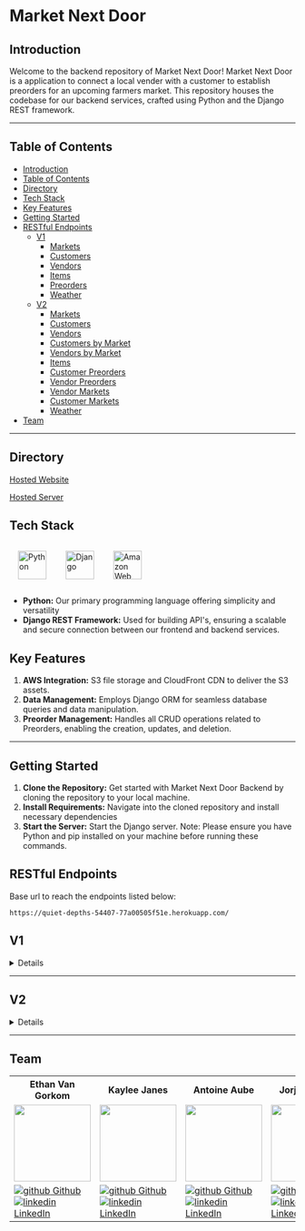 # Market Next Door

## Introduction
Welcome to the backend repository of Market Next Door! Market Next Door is a application to connect a local vender with a customer to establish preorders for an upcoming farmers market. This repository houses the codebase for our backend services, crafted using Python and the Django REST framework.

---
## Table of Contents
- [Introduction](#introduction)
- [Table of Contents](#table-of-contents)
- [Directory](#directory)
- [Tech Stack](#tech-stack)
- [Key Features](#key-features)
- [Getting Started](#getting-started)
- [RESTful Endpoints](#restful-endpoints)
  - [V1](#v1)
    - [Markets](#markets)
    - [Customers](#customers)
    - [Vendors](#vendors)
    - [Items](#items)
    - [Preorders](#preorders)
    - [Weather](#weather-v2)
  - [V2](#v2)
    - [Markets](#markets)
    - [Customers](#customers)
    - [Vendors](#vendors)
    - [Customers by Market](#customers-by-market)
    - [Vendors by Market](#vendors-by-market)
    - [Items](#items)
    - [Customer Preorders](#customer-preorders)
    - [Vendor Preorders](#vendor-preorders)
    - [Vendor Markets](#vendor-markets)
    - [Customer Markets](#customer-markets)
    - [Weather](#weather-v2)
- [Team](#team)
---

## Directory
[Hosted Website](https://market-next-door-fe-f6728ad38b62.herokuapp.com/)

[Hosted Server](https://quiet-depths-54407-77a00505f51e.herokuapp.com/)

## Tech Stack
<a href="https://www.python.org/" target="_blank"><img style="margin: 15px" src="https://cdn.jsdelivr.net/gh/devicons/devicon/icons/python/python-original.svg" alt="Python" height="50" /></a>
<a href="https://www.djangoproject.com/" target="_blank"><img style="margin: 15px" src="https://cdn.jsdelivr.net/gh/devicons/devicon/icons/django/django-plain.svg" alt="Django" height="50" /></a>
<a href="https://aws.amazon.com/?nc2=h_lg" target="_blank"><img style="margin: 15px" src="https://cdn.jsdelivr.net/gh/devicons/devicon@latest/icons/amazonwebservices/amazonwebservices-plain-wordmark.svg" alt="Amazon Web Services logo" height="50" /></a>
- **Python:** Our primary programming language offering simplicity and versatility
- **Django REST Framework:** Used for building API's, ensuring a scalable and secure connection between our frontend and backend services.

## Key Features 
1. **AWS Integration:** S3 file storage and CloudFront CDN to deliver the S3 assets.
2. **Data Management:** Employs Django ORM for seamless database queries and data manipulation.
3. **Preorder Management:** Handles all CRUD operations related to Preorders, enabling the creation, updates, and deletion.
---
## Getting Started
1. **Clone the Repository:** Get started with Market Next Door Backend by cloning the repository to your local machine.
2. **Install Requirements:** Navigate into the cloned repository and install necessary dependencies
3. **Start the Server:** Start the Django server.
Note: Please ensure you have Python and pip installed on your machine before running these commands.

## RESTful Endpoints

Base url to reach the endpoints listed below:
```
https://quiet-depths-54407-77a00505f51e.herokuapp.com/
```

## V1
<details close>

### Markets
```
Get /api/v1/markets/
```

<details close>
<summary> Endpoint Details </summary>
<br>

Request: <br>
```
No Parameters
```

| Code | Description |
| :--- | :--- |
| 200 | `OK` |

Response:

```json

[
    {
        "id": 1,
        "market_name": "Denver Saturday Market",
        "location": "Denver, CO",
        "details": "All the vendors!!",
        "start_date": "2023-12-06",
        "end_date": "2023-12-06",
        "date_created": "2023-12-06T18:02:28.458557Z",
        "updated_at": "2023-12-06T18:02:28.458571Z"
    }
]
```

</details>
<br>

```
Post /api/v1/markets/
```

<details close>
<summary> Endpoint Details </summary>
<br>

Request: <br>
```json
     {
        "id": 1,
        "market_name": "Denver Saturday Market",
        "location": "Denver, CO",
        "details": "All the vendors!!",
        "start_date": "2023-12-06",
        "end_date": "2023-12-06",
        "date_created": "2023-12-06T18:02:28.458557Z",
        "updated_at": "2023-12-06T18:02:28.458571Z"
    }
```

| Code | Description |
| :--- | :--- |
| 201 | `Created` |

Response:

```json

{
    "id": 1,
    "market_name": "Denver Saturday Market",
    "location": "Denver, CO",
    "details": "All the vendors!!",
    "start_date": "2023-12-06",
    "end_date": "2023-12-06",
    "date_created": "2023-12-06T18:02:28.458557Z",
    "updated_at": "2023-12-06T18:02:28.458571Z"
}
```

</details>


#### Markets (External API)
```
Get /api/v1/markets/location/:zipcode/:radius/
```

<details close>
<summary> Endpoint Details </summary>
<br>

Request: <br>
```
/api/v1/markets/location/78750/5/
```

| Code | Description |
| :--- | :--- |
| 200 | `OK` |

Response:

```json

[
    {
        "market_name": "Texas Farmers' Market at Lakeline",
        "address": "Lakeline Mall parking lot, behind Sears & Dillard's, Cedar Park, Texas 78613",
        "lat": "-97.806683",
        "lon": "30.469036",
        "website": "www.TexasFarmersMarket.org",
        "zipcode": "78613",
        "phone": "5129537959"
    },
    {
        "market_name": "AUSTIN FARMERS MARKET",
        "address": "9607 RESEARCH BLVD, AUSTIN, Texas 78759",
        "lat": "-97.741448",
        "lon": "30.387094",
        "website": "www.farmergeorge.market",
        "zipcode": "78759",
        "phone": "9562867775"
    }
]
```

</details>
<br>

---

### Customers

```
Get /api/v1/customers/  (for all customers)
Get /api/v1/customers/:customer_id/ (for single customer)
```

<details close>
<summary> Endpoint Details </summary>
<br>

Request: <br>
```
No Parameters
```

| Code | Description |
| :--- | :--- |
| 200 | `OK` |

Response:

```json

[
    {
        "id": 3,
        "first_name": "Market",
        "last_name": "Next Door",
        "phone": "4565421346",
        "email": "Market@gmail.com",
        "location": "location"
    },
    {
        "id": 4,
        "first_name": "Is the",
        "last_name": "Best!",
        "phone": "4565421346",
        "email": "NextDoor@gmail.com",
        "location": "location"
    }
]
```

</details>
<br>

```
Post /api/v1/customers/
```

<details close>
<summary> Endpoint Details </summary>
<br>

Request: <br>
```json
     {
        "id": 1,
        "market_name": "Denver Saturday Market",
        "location": "Denver, CO",
        "details": "All the vendors!!",
        "start_date": "2023-12-06",
        "end_date": "2023-12-06",
        "date_created": "2023-12-06T18:02:28.458557Z",
        "updated_at": "2023-12-06T18:02:28.458571Z"
    }
```

| Code | Description |
| :--- | :--- |
| 201 | `Created` |

Response:

```json

{
    "id": 5,
    "first_name": "Market",
    "last_name": "NextDoor",
    "phone": "4565421346",
    "email": "george@gmail.com",
    "password": "134134",
    "location": "location"
}
```

</details>
<br>

```
Put /api/v1/customers/:customer_id/
```

<details close>
<summary> Endpoint Details </summary>
<br>

Request: <br>
```json
     {
    "id": 5,
    "first_name": "Market",
    "last_name": "UPDATE",
    "phone": "4565421346",
    "email": "george@gmail.com",
    "location": "UPDATE"
     }
```

| Code | Description |
| :--- | :--- |
| 200 | `OK` |

Response:

```json

{
    "id": 5,
    "first_name": "Market",
    "last_name": "UPDATE",
    "phone": "4565421346",
    "email": "george@gmail.com",
    "location": "UPDATE"
}
```

</details>
<br>

```
Delete /api/v1/customer/:customer_id/
```

<details close>
<summary> Endpoint Details </summary>
<br>

| Code | Description |
| :--- | :--- |
| 204 | `No Content` |

</details>

___

### Vendors

```
Get /api/v1/vendors/  (for all vendors)
Get /api/v1/vendors/:vendor_id/ (for single vendor)
```

<details close>
<summary> Endpoint Details </summary>
<br>

Request: <br>
```
No Parameters
```

| Code | Description |
| :--- | :--- |
| 200 | `OK` |

Response:

```json

[
    {
        "id": 1,
        "market": 1,
        "vendor_name": "Potato Vendor",
        "first_name": "Joseph's",
        "last_name": "Potatoes",
        "email": "jp@gmail.com",
        "location": "Cental Ln"
    },
    {
        "id": 2,
        "market": 1,
        "vendor_name": "Another Potato Vendor",
        "first_name": "Terry's",
        "last_name": "Potatoes",
        "email": "jp@gmail.com",
        "location": "Cental Ln"
    }
]
```

</details>
<br>

```
Post /api/v1/vendors/
```

<details close>
<summary> Endpoint Details </summary>
<br>

Request: <br>
```json
     {
    "market": null,
    "vendor_name": "Saturday Market",
    "first_name": "George",
    "last_name": "Picket",
    "email": "gpicket@gmail.com",
    "location": null
     }
```

| Code | Description |
| :--- | :--- |
| 201 | `Created` |

Response:

```json

{
    "id": 2,
    "market": null,
    "vendor_name": "Saturday Market",
    "first_name": "George",
    "last_name": "Picket",
    "email": "gpicket@gmail.com",
    "location": null
}
```

</details>
<br>

```
Put /api/v1/vendors/:vendor_id/
```

<details close>
<summary> Endpoint Details </summary>
<br>

Request: <br>
```json
     {
    "id": 2,
    "market": 1,
    "vendor_name": "Saturday Market",
    "first_name": "George",
    "last_name": "Picket",
    "email": "gpicket@gmail.com",
    "location": "location_info"
     }
```

| Code | Description |
| :--- | :--- |
| 200 | `OK` |

Response:

```json

{
    "id": 2,
    "market": 1,
    "vendor_name": "Saturday Market",
    "first_name": "George",
    "last_name": "Picket",
    "email": "gpicket@gmail.com",
    "location": "location_info"
}
```

</details>
<br>

```
Delete /api/v1/vendors/:vendor_id/
```

<details close>
<summary> Endpoint Details </summary>
<br>

| Code | Description |
| :--- | :--- |
| 204 | `No Content` |

</details>

___

### Items

```
Get /api/v1/vendors/:vendor_id/items/
```

<details close>
<summary> Endpoint Details </summary>
<br>

Request: <br>
```
No Parameters
```

| Code | Description |
| :--- | :--- |
| 200 | `OK` |

Response:

```json

[
    {
        "id": 3,
        "item_name": "Red Potatoes",
        "vendor": 1,
        "price": "3.00",
        "size": "2 lb",
        "quantity": 6,
        "availability": false,
        "description": "Red Potatoes!",
        "image": null,
        "date_created": "2023-12-06T18:08:57.592411Z",
        "updated_at": "2023-12-07T04:02:29.086898Z"
    }
]
```

</details>
<br>

```
Post /api/v1/vendors/:vendor_id/items/
```

<details close>
<summary> Endpoint Details </summary>
<br>

Request: <br>
```json
     {
        "item_name": "garlic",
        "vendor": 1,
        "price": "1.99",
        "size": "each",
        "quantity": 250,
        "availability": true,
        "description": "GARLIC",
        "image": null,
    }
```

| Code | Description |
| :--- | :--- |
| 201 | `Created` |

Response:

```json

{
        "id": 6,
        "item_name": "garlic",
        "vendor": 1,
        "price": "1.99",
        "size": "each",
        "quantity": 250,
        "availability": true,
        "description": "GARLIC",
        "image": null,
        "date_created": "2023-12-07T21:44:17.012677Z",
        "updated_at": "2023-12-07T21:44:17.012693Z"
    }
```

</details>
<br>

```
Put /api/v1/vendors/:vendor_id/items/:item_id/
```

<details close>
<summary> Endpoint Details </summary>
<br>

Request: <br>
```json
     {
        "id": 6,
        "item_name": "garlic",
        "vendor": 1,
        "price": "1.99",
        "size": "each",
        "quantity": 250,
        "availability": true,
        "description": "Not GARLIC",
        "image": null,
    }
```

| Code | Description |
| :--- | :--- |
| 200 | `OK` |

Response:

```json

{
        "id": 6,
        "item_name": "garlic",
        "vendor": 1,
        "price": "1.99",
        "size": "each",
        "quantity": 250,
        "availability": true,
        "description": "Not GARLIC",
        "image": null,
}
```

</details>
<br>

```
Delete /api/v1/vendors/:vendor_id/items/:item_id/
```

<details close>
<summary> Endpoint Details </summary>
<br>

| Code | Description |
| :--- | :--- |
| 204 | `No Content` |

</details>

___

### PreOrders 
### (customer)

```
Get /api/v1/customers/:customer_id/preorders/
```

<details close>
<summary> Endpoint Details </summary>
<br>

Request: <br>
```
No Parameters
```

| Code | Description |
| :--- | :--- |
| 200 | `OK` |

Response:

```json

[
    {
        "id": 1,
        "customer": 1,
        "item": 1,
        "packed": false,
        "fulfilled": false,
        "ready": true,
        "quantity_requested": 5,
        "vendor_id": 1,
        "date_created": "2023-12-06T18:05:43.715193Z",
        "updated_at": "2023-12-07T16:36:37.206279Z"
    }
]
```

</details>
<br>

```
Post /api/v1/customers/:customer_id/preorders/
```

<details close>
<summary> Endpoint Details </summary>
<br>

Request: <br>
```json
     {
        "item": 1,
        "quantity_requested": 5,
    }
```

| Code | Description |
| :--- | :--- |
| 201 | `Created` |

Response:

```json

{
        "id": 1,
        "customer": 1,
        "item": 1,
        "packed": false,
        "fulfilled": false,
        "ready": true,
        "quantity_requested": 5,
        "vendor_id": 1,
        "date_created": "2023-12-06T18:05:43.715193Z",
        "updated_at": "2023-12-07T16:36:37.206279Z"
}
```

</details>
<br>

```
Put /api/v1/customers/:customer_id/preorders/:preorder_id/
```

<details close>
<summary> Endpoint Details </summary>
<br>

Request: <br>
```json
{
    "item": 1,
    "quantity_requested": 6,
}
```

| Code | Description |
| :--- | :--- |
| 200 | `OK` |

Response:

```json

{
    "id": 1,
    "customer": 1,
    "item": 1,
    "packed": false,
    "fulfilled": false,
    "ready": true,
    "quantity_requested": 6,
    "vendor_id": 1,
    "date_created": "2023-12-06T18:05:43.715193Z",
    "updated_at": "2023-12-07T16:36:37.206279Z"
}
```

</details>
<br>

```
Delete /api/v1/customers/:customer_id/preorders/:preorder_id/
```

<details close>
<summary> Endpoint Details </summary>
<br>

| Code | Description |
| :--- | :--- |
| 204 | `No Content` |

</details>

### (Vendor)

```
Get /api/v1/vendors/:vendor_id/preorders/
```

<details close>
<summary> Endpoint Details </summary>
<br>

Request: <br>
```
No Parameters
```

| Code | Description |
| :--- | :--- |
| 200 | `OK` |

Response:

```json

[
    {
        "id": 5,
        "customer": 1,
        "item": 1,
        "packed": false,
        "fulfilled": false,
        "ready": true,
        "quantity_requested": 12,
        "vendor_id": 1,
        "date_created": "2023-12-07T04:11:14.470164Z",
        "updated_at": "2023-12-07T04:11:14.470176Z"
    }
]
```

</details>
<br>

```
Post /api/v1/vendors/:vendor_id/preorders/:preorder_id/
```

<details close>
<summary> Endpoint Details </summary>
<br>

Request: <br>
```json
{
    "id": 5,
    "customer": 1,
    "item": 1,
    "packed": false,
    "fulfilled": false,
    "ready": true,
    "quantity_requested": 12,
}
```

| Code | Description |
| :--- | :--- |
| 201 | `Created` |

Response:

```json

{
    "id": 5,
    "customer": 1,
    "item": 1,
    "packed": false,
    "fulfilled": false,
    "ready": true,
    "quantity_requested": 12,
    "vendor_id": 1,
    "date_created": "2023-12-07T04:11:14.470164Z",
    "updated_at": "2023-12-07T04:11:14.470176Z"
}
```

</details>
<br>

```
Put /api/v1/vendors/:vendor_id/preorders/:preorder_id/
```

<details close>
<summary> Endpoint Details </summary>
<br>

Request: <br>
```json
{
    "item": 1,
    "packed": false,
    "fulfilled": false,
    "ready": true,
    "quantity_requested": 12,
}
```

| Code | Description |
| :--- | :--- |
| 200 | `OK` |

Response:

```json

{
    "id": 5,
    "customer": 1,
    "item": 1,
    "packed": false,
    "fulfilled": false,
    "ready": true,
    "quantity_requested": 12,
    "vendor_id": 1,
    "date_created": "2023-12-07T04:11:14.470164Z",
    "updated_at": "2023-12-07T04:11:14.470176Z"
}
```

</details>
<br>

```
Delete /api/v1/vendors/:vendor_id/preorders/:preorder_id/
```

<details close>
<summary> Endpoint Details </summary>
<br>

| Code | Description |
| :--- | :--- |
| 204 | `No Content` |

</details>

___

### Weather

```
Get /api/v1/weather/
```

<details close>
<summary> Endpoint Details </summary>
<br>

Request: <br>
```
Parameters: zipcode
```

| Code | Description |
| :--- | :--- |
| 200 | `OK` |

Response:

```json

    {
        "description": "overcast clouds",
        "temp": 35,
        "icon": "04d"
    }
```

</details>
<br>

</details>

---

## V2
<details close>

### Markets
```
Get /api/v2/markets/
```

<details close>
<summary> Endpoint Details </summary>
<br>

Request: <br>
```
No Parameters
```

| Code | Description |
| :--- | :--- |
| 200 | `OK` |

Response:

```json

[
    {
        "id": 1,
        "market_name": "Denver Saturday Market",
        "location": "Denver, CO",
        "details": "All the vendors!!",
        "start_date": "2023-12-06",
        "end_date": "2023-12-06",
        "date_created": "2023-12-06T18:02:28.458557Z",
        "updated_at": "2023-12-06T18:02:28.458571Z"
    }
]
```

</details>
<br>

```
Post /api/v2/markets/
```

<details close>
<summary> Endpoint Details </summary>
<br>

Request: <br>
```json
     {
        "id": 1,
        "market_name": "Denver Saturday Market",
        "location": "Denver, CO",
        "details": "All the vendors!!",
        "start_date": "2023-12-06",
        "end_date": "2023-12-06",
        "date_created": "2023-12-06T18:02:28.458557Z",
        "updated_at": "2023-12-06T18:02:28.458571Z"
    }
```

| Code | Description |
| :--- | :--- |
| 201 | `Created` |

Response:

```json

{
    "id": 1,
    "market_name": "Denver Saturday Market",
    "location": "Denver, CO",
    "details": "All the vendors!!",
    "start_date": "2023-12-06",
    "end_date": "2023-12-06",
    "date_created": "2023-12-06T18:02:28.458557Z",
    "updated_at": "2023-12-06T18:02:28.458571Z"
}
```

</details>


#### Markets (External API)
```
Get /api/v2/markets/location/:zipcode/:radius/
```

<details close>
<summary> Endpoint Details </summary>
<br>

Request: <br>
```
/api/v2/markets/location/78750/5/
```

| Code | Description |
| :--- | :--- |
| 200 | `OK` |

Response:

```json

[
    {
        "market_name": "Texas Farmers' Market at Lakeline",
        "address": "Lakeline Mall parking lot, behind Sears & Dillard's, Cedar Park, Texas 78613",
        "lat": "-97.806683",
        "lon": "30.469036",
        "website": "www.TexasFarmersMarket.org",
        "zipcode": "78613",
        "phone": "5129537959"
    },
    {
        "market_name": "AUSTIN FARMERS MARKET",
        "address": "9607 RESEARCH BLVD, AUSTIN, Texas 78759",
        "lat": "-97.741448",
        "lon": "30.387094",
        "website": "www.farmergeorge.market",
        "zipcode": "78759",
        "phone": "9562867775"
    }
]
```

</details>
<br>

---

### Customers

```
Get /api/v2/customers/  (for all customers)
Get /api/v2/customers/:customer_id/ (for single customer)
```

<details close>
<summary> Endpoint Details </summary>
<br>

Request: <br>
```
No Parameters
```

| Code | Description |
| :--- | :--- |
| 200 | `OK` |

Response:

```json

[
    {
        "id": 3,
        "first_name": "Market",
        "last_name": "Next Door",
        "phone": "4565421346",
        "email": "Market@gmail.com",
        "location": "location"
    },
    {
        "id": 4,
        "first_name": "Is the",
        "last_name": "Best!",
        "phone": "4565421346",
        "email": "NextDoor@gmail.com",
        "location": "location"
    }
]
```

</details>
<br>

```
Post /api/v2/customers/
```

<details close>
<summary> Endpoint Details </summary>
<br>

Request: <br>
```json
     {
        "id": 1,
        "market_name": "Denver Saturday Market",
        "location": "Denver, CO",
        "details": "All the vendors!!",
        "start_date": "2023-12-06",
        "end_date": "2023-12-06",
        "date_created": "2023-12-06T18:02:28.458557Z",
        "updated_at": "2023-12-06T18:02:28.458571Z"
    }
```

| Code | Description |
| :--- | :--- |
| 201 | `Created` |

Response:

```json

{
    "id": 5,
    "first_name": "Market",
    "last_name": "NextDoor",
    "phone": "4565421346",
    "email": "george@gmail.com",
    "password": "134134",
    "location": "location"
}
```

</details>
<br>

```
Put /api/v2/customers/:customer_id/
```

<details close>
<summary> Endpoint Details </summary>
<br>

Request: <br>
```json
     {
    "id": 5,
    "first_name": "Market",
    "last_name": "UPDATE",
    "phone": "4565421346",
    "email": "george@gmail.com",
    "location": "UPDATE"
     }
```

| Code | Description |
| :--- | :--- |
| 200 | `OK` |

Response:

```json

{
    "id": 5,
    "first_name": "Market",
    "last_name": "UPDATE",
    "phone": "4565421346",
    "email": "george@gmail.com",
    "location": "UPDATE"
}
```

</details>
<br>

```
Delete /api/v2/customer/:customer_id/
```

<details close>
<summary> Endpoint Details </summary>
<br>

| Code | Description |
| :--- | :--- |
| 204 | `No Content` |

</details>

___

### Vendors

```
Get /api/v2/vendors/  (for all vendors)
Get /api/v2/vendors/:vendor_id/ (for single vendor)
```

<details close>
<summary> Endpoint Details </summary>
<br>

Request: <br>
```
No Parameters
```

| Code | Description |
| :--- | :--- |
| 200 | `OK` |

Response:

```json

[
    {
        "id": 1,
        "market": 1,
        "vendor_name": "Potato Vendor",
        "first_name": "Joseph's",
        "last_name": "Potatoes",
        "email": "jp@gmail.com",
        "location": "Cental Ln"
    },
    {
        "id": 2,
        "market": 1,
        "vendor_name": "Another Potato Vendor",
        "first_name": "Terry's",
        "last_name": "Potatoes",
        "email": "jp@gmail.com",
        "location": "Cental Ln"
    }
]
```

</details>
<br>

```
Post /api/v2/vendors/
```

<details close>
<summary> Endpoint Details </summary>
<br>

Request: <br>
```json
     {
    "market": null,
    "vendor_name": "Saturday Market",
    "first_name": "George",
    "last_name": "Picket",
    "email": "gpicket@gmail.com",
    "location": null
     }
```

| Code | Description |
| :--- | :--- |
| 201 | `Created` |

Response:

```json

{
    "id": 2,
    "market": null,
    "vendor_name": "Saturday Market",
    "first_name": "George",
    "last_name": "Picket",
    "email": "gpicket@gmail.com",
    "location": null
}
```

</details>
<br>

```
Put /api/v2/vendors/:vendor_id/
```

<details close>
<summary> Endpoint Details </summary>
<br>

Request: <br>
```json
     {
    "id": 2,
    "market": 1,
    "vendor_name": "Saturday Market",
    "first_name": "George",
    "last_name": "Picket",
    "email": "gpicket@gmail.com",
    "location": "location_info"
     }
```

| Code | Description |
| :--- | :--- |
| 200 | `OK` |

Response:

```json

{
    "id": 2,
    "market": 1,
    "vendor_name": "Saturday Market",
    "first_name": "George",
    "last_name": "Picket",
    "email": "gpicket@gmail.com",
    "location": "location_info"
}
```

</details>
<br>

```
Delete /api/v2/vendors/:vendor_id/
```

<details close>
<summary> Endpoint Details </summary>
<br>

| Code | Description |
| :--- | :--- |
| 204 | `No Content` |

</details>

---

### Customers by Market
```
Get /api/v2/markets/:market_id/customers/  (for all customers at that market)
```

<details close>
<summary> Endpoint Details </summary>
<br>

Request: <br>
```
No Parameters
```

| Code | Description |
| :--- | :--- |
| 200 | `OK` |

Response:

```json
[
    {
        "id": 3,
        "first_name": "Market",
        "last_name": "Next Door",
        "phone": "4565421346",
        "email": "Market@gmail.com",
        "location": "location"
    },
    {
        "id": 4,
        "first_name": "Is the",
        "last_name": "Best!",
        "phone": "4565421346",
        "email": "NextDoor@gmail.com",
        "location": "location"
    }
]
```

</details>
<br>

```
Post /api/v2/markets/:market_id/customers/    (Create an association between a customer and a market)
```

<details close>
<summary> Endpoint Details </summary>
<br>

Request: <br>
```json
{
    "id": 2
}
```

| Code | Description |
| :--- | :--- |
| 201 | `Created` |

Response:

```json

{
    "message": "Customer association created successfully."
}
```

</details>
<br>

```
Get /api/v2/markets/:market_id/customers/:customer_id/ (for a single customer at that market)
```

<details close>
<summary> Endpoint Details </summary>
<br>

Request: <br>
```
No Parameters
```

| Code | Description |
| :--- | :--- |
| 200 | `OK` |

Response:

```json
{
    "id": 3,
    "first_name": "Market",
    "last_name": "Next Door",
    "phone": "4565421346",
    "email": "Market@gmail.com",
    "location": "location"
}
```

</details>
<br>

```
Delete /api/v2/markets/:market_id/customers/:customer_id/    (Delete an association between a customer and a market)
```

<details close>
<summary> Endpoint Details </summary>
<br>

| Code | Description |
| :--- | :--- |
| 204 | `No Content` |

</details>

---

### Vendors by Market

```
Get /api/v2/markets/:market_id/vendors/  (for all vendors at that market)
```

<details close>
<summary> Endpoint Details </summary>
<br>

Request: <br>
```
No Parameters
```

| Code | Description |
| :--- | :--- |
| 200 | `OK` |

Response:

```json

[
    {
        "id": 1,
        "market": 1,
        "vendor_name": "Potato Vendor",
        "first_name": "Joseph's",
        "last_name": "Potatoes",
        "email": "jp@gmail.com",
        "location": "Cental Ln"
    },
    {
        "id": 2,
        "market": 1,
        "vendor_name": "Another Potato Vendor",
        "first_name": "Terry's",
        "last_name": "Potatoes",
        "email": "jp@gmail.com",
        "location": "Cental Ln"
    }
]
```

</details>
<br>

```
Post /api/v2/markets/:market_id/vendors/    (Create an association between a vendor and a market)
```

<details close>
<summary> Endpoint Details </summary>
<br>

Request: <br>
```json
{
    "id": 2
}
```

| Code | Description |
| :--- | :--- |
| 201 | `Created` |

Response:

```json

{
    "message": "Vendor association created successfully."
}
```

</details>
<br>

```
Get /api/v2/markets/:market_id/vendors/:vendor_id/ (for a single vendor at that market)
```

<details close>
<summary> Endpoint Details </summary>
<br>

Request: <br>
```
No Parameters
```

| Code | Description |
| :--- | :--- |
| 200 | `OK` |

Response:

```json
{
    "id": 1,
    "market": 1,
    "vendor_name": "Potato Vendor",
    "first_name": "Joseph's",
    "last_name": "Potatoes",
    "email": "jp@gmail.com",
    "location": "Cental Ln"
}
```

</details>
<br>

```
Delete /api/v2/markets/:market_id/vendors/:vendor_id/    (Delete an association between a vendor and a market)
```

<details close>
<summary> Endpoint Details </summary>
<br>

| Code | Description |
| :--- | :--- |
| 204 | `No Content` |

</details>


---

### Items

```
Get /api/v2/vendors/:vendor_id/items/
```

<details close>
<summary> Endpoint Details </summary>
<br>

Request: <br>
```
No Parameters
```

| Code | Description |
| :--- | :--- |
| 200 | `OK` |

Response:

```json

[
    {
        "id": 3,
        "item_name": "Red Potatoes",
        "vendor": 1,
        "price": "3.00",
        "size": "2 lb",
        "quantity": 6,
        "availability": false,
        "description": "Red Potatoes!",
        "image": null,
        "date_created": "2023-12-06T18:08:57.592411Z",
        "updated_at": "2023-12-07T04:02:29.086898Z"
    }
]
```

</details>
<br>

```
Post /api/v2/vendors/:vendor_id/items/
```

<details close>
<summary> Endpoint Details </summary>
<br>

Request: <br>
```json
     {
        "item_name": "garlic",
        "vendor": 1,
        "price": "1.99",
        "size": "each",
        "quantity": 250,
        "availability": true,
        "description": "GARLIC",
        "image": null,
    }
```

| Code | Description |
| :--- | :--- |
| 201 | `Created` |

Response:

```json

{
        "id": 6,
        "item_name": "garlic",
        "vendor": 1,
        "price": "1.99",
        "size": "each",
        "quantity": 250,
        "availability": true,
        "description": "GARLIC",
        "image": null,
        "date_created": "2023-12-07T21:44:17.012677Z",
        "updated_at": "2023-12-07T21:44:17.012693Z"
    }
```

</details>
<br>

```
Put /api/v2/vendors/:vendor_id/items/:item_id/
```

<details close>
<summary> Endpoint Details </summary>
<br>

Request: <br>
```json
     {
        "id": 6,
        "item_name": "garlic",
        "vendor": 1,
        "price": "1.99",
        "size": "each",
        "quantity": 250,
        "availability": true,
        "description": "Not GARLIC",
        "image": null,
    }
```

| Code | Description |
| :--- | :--- |
| 200 | `OK` |

Response:

```json

{
        "id": 6,
        "item_name": "garlic",
        "vendor": 1,
        "price": "1.99",
        "size": "each",
        "quantity": 250,
        "availability": true,
        "description": "Not GARLIC",
        "image": null,
}
```

</details>
<br>

```
Delete /api/v2/vendors/:vendor_id/items/:item_id/
```

<details close>
<summary> Endpoint Details </summary>
<br>

| Code | Description |
| :--- | :--- |
| 204 | `No Content` |

</details>

---

### Customer Preorders

```
Get /api/v2/markets/:market_id/customers/:customer_id/preorders/
```

<details close>
<summary> Endpoint Details </summary>
<br>

Request: <br>
```
No Parameters
```

| Code | Description |
| :--- | :--- |
| 200 | `OK` |

Response:

```json

[
    {
        "id": 1,
        "customer": 1,
        "item": 1,
        "packed": false,
        "fulfilled": false,
        "ready": true,
        "quantity_requested": 5,
        "vendor_id": 1,
        "date_created": "2023-12-06T18:05:43.715193Z",
        "updated_at": "2023-12-07T16:36:37.206279Z"
    }
]
```

</details>
<br>

```
Post /api/v2/markets/:market_id/customers/:customer_id/preorders/
```

<details close>
<summary> Endpoint Details </summary>
<br>

Request: <br>
```json
     {
        "item": 1,
        "quantity_requested": 5,
    }
```

| Code | Description |
| :--- | :--- |
| 201 | `Created` |

Response:

```json

{
        "id": 1,
        "customer": 1,
        "item": 1,
        "packed": false,
        "fulfilled": false,
        "ready": true,
        "quantity_requested": 5,
        "vendor_id": 1,
        "date_created": "2023-12-06T18:05:43.715193Z",
        "updated_at": "2023-12-07T16:36:37.206279Z"
}
```

</details>
<br>

```
Put /api/v2/markets/:market_id/customers/:customer_id/preorders/:preorder_id/
```

<details close>
<summary> Endpoint Details </summary>
<br>

Request: <br>
```json
{
    "item": 1,
    "quantity_requested": 6,
}
```

| Code | Description |
| :--- | :--- |
| 200 | `OK` |

Response:

```json

{
    "id": 1,
    "customer": 1,
    "item": 1,
    "packed": false,
    "fulfilled": false,
    "ready": true,
    "quantity_requested": 6,
    "vendor_id": 1,
    "date_created": "2023-12-06T18:05:43.715193Z",
    "updated_at": "2023-12-07T16:36:37.206279Z"
}
```

</details>
<br>

```
Delete /api/v2/markets/:market_id/customers/:customer_id/preorders/:preorder_id/
```

<details close>
<summary> Endpoint Details </summary>
<br>

| Code | Description |
| :--- | :--- |
| 204 | `No Content` |

</details>

---

### Vendor Preorders

```
Get /api/v2/markets/:market_id/vendors/:vendor_id/preorders/
```

<details close>
<summary> Endpoint Details </summary>
<br>

Request: <br>
```
No Parameters
```

| Code | Description |
| :--- | :--- |
| 200 | `OK` |

Response:

```json

[
    {
        "id": 5,
        "customer": 1,
        "item": 1,
        "packed": false,
        "fulfilled": false,
        "ready": true,
        "quantity_requested": 12,
        "vendor_id": 1,
        "date_created": "2023-12-07T04:11:14.470164Z",
        "updated_at": "2023-12-07T04:11:14.470176Z"
    },
    {
        "id": 6,
        "customer": 20,
        "item": 1,
        "packed": false,
        "fulfilled": false,
        "ready": true,
        "quantity_requested": 2,
        "vendor_id": 1,
        "date_created": "2023-12-07T04:11:14.470164Z",
        "updated_at": "2023-12-07T04:11:14.470176Z"
    }
]
```

</details>
<br>

```
Get /api/v2/markets/:market_id/vendors/:vendor_id/preorders/:preorder_id/
```

<details close>
<summary> Endpoint Details </summary>
<br>

Request: <br>
```
No Parameters
```

| Code | Description |
| :--- | :--- |
| 200 | `OK` |

Response:

```json
{
    "id": 5,
    "customer": 1,
    "item": 1,
    "packed": false,
    "fulfilled": false,
    "ready": true,
    "quantity_requested": 12,
    "vendor_id": 1,
    "date_created": "2023-12-07T04:11:14.470164Z",
    "updated_at": "2023-12-07T04:11:14.470176Z"
}
```

</details>
<br>

```
Post /api/v2/markets/:market_id/vendors/:vendor_id/preorders/:preorder_id/
```

<details close>
<summary> Endpoint Details </summary>
<br>

Request: <br>
```json
{
    "id": 5,
    "customer": 1,
    "item": 1,
    "packed": false,
    "fulfilled": false,
    "ready": true,
    "quantity_requested": 12,
}
```

| Code | Description |
| :--- | :--- |
| 201 | `Created` |

Response:

```json

{
    "id": 5,
    "customer": 1,
    "item": 1,
    "packed": false,
    "fulfilled": false,
    "ready": true,
    "quantity_requested": 12,
    "vendor_id": 1,
    "date_created": "2023-12-07T04:11:14.470164Z",
    "updated_at": "2023-12-07T04:11:14.470176Z"
}
```

</details>
<br>

```
Put /api/v2/markets/:market_id/vendors/:vendor_id/preorders/:preorder_id/
```

<details close>
<summary> Endpoint Details </summary>
<br>

Request: <br>
```json
{
    "item": 1,
    "packed": false,
    "fulfilled": false,
    "ready": true,
    "quantity_requested": 12,
}
```

| Code | Description |
| :--- | :--- |
| 200 | `OK` |

Response:

```json

{
    "id": 5,
    "customer": 1,
    "item": 1,
    "packed": false,
    "fulfilled": false,
    "ready": true,
    "quantity_requested": 12,
    "vendor_id": 1,
    "date_created": "2023-12-07T04:11:14.470164Z",
    "updated_at": "2023-12-07T04:11:14.470176Z"
}
```

</details>

---

### Vendor Markets
```
Get /api/v2/vendors/:vendor_id/markets/
```

<details close>
<summary> Endpoint Details </summary>
<br>

Request: <br>
```
No Parameters
```

| Code | Description |
| :--- | :--- |
| 200 | `OK` |

Response:

```json
[
	{
		"id": 4,
		"vendor": 1,
		"market": 2,
		"active": true,
		"date_created": "2024-04-12T12:00:00Z",
		"updated_at": "2024-04-11T21:42:24.850243Z"
	},
	{
		"id": 12,
		"vendor": 1,
		"market": 1,
		"active": true,
		"date_created": "2024-04-12T12:00:00Z",
		"updated_at": "2024-04-11T22:14:46.441837Z"
	}
]
```

</details>
<br>

```
Post /api/v2/vendors/:vendor_id/markets/
```

<details close>
<summary> Endpoint Details </summary>
<br>

Request: <br>
```json
{
    "vendor": 1,
    "market": 3
}
```

| Code | Description |
| :--- | :--- |
| 201 | `Created` |

Response:

```json
{
    "id": 12,
    "vendor": 1,
    "market": 3,
    "active": true,
    "date_created": "2024-04-12T12:00:00Z",
    "updated_at": "2024-04-11T22:14:46.441837Z"
}
```

</details>
<br>

```
Get /api/v2/vendors/:vendor_id/markets/market_id/
```

<details close>
<summary> Endpoint Details </summary>
<br>

Request: <br>
```
No Parameters
```

| Code | Description |
| :--- | :--- |
| 200 | `OK` |

Response:

```json
{
    "id": 4,
    "vendor": 1,
    "market": 2,
    "active": true,
    "date_created": "2024-04-12T12:00:00Z",
    "updated_at": "2024-04-11T21:42:24.850243Z"
}
```

</details>
<br>

```
Put /api/v2/vendors/:vendor_id/markets/:market_id/
```

<details close>
<summary> Endpoint Details </summary>
<br>

Request: <br>
```json
{
    "active": false
}
```

| Code | Description |
| :--- | :--- |
| 200 | `OK` |

Response:

```json
{
    "id": 4,
    "vendor": 1,
    "market": 2,
    "active": false,
    "date_created": "2024-04-12T12:00:00Z",
    "updated_at": "2024-04-11T21:42:24.850243Z"
}
```

</details>
<br>

```
Delete /api/v2/vendors/:vendor_id/markets/:market_id/
```

<details close>
<summary> Endpoint Details </summary>
<br>

| Code | Description |
| :--- | :--- |
| 204 | `No Content` |

</details>

---

### Customer Markets
```
Get /api/v2/customers/:customer_id/markets/
```

<details close>
<summary> Endpoint Details </summary>
<br>

Request: <br>
```
No Parameters
```

| Code | Description |
| :--- | :--- |
| 200 | `OK` |

Response:

```json
[
	{
		"id": 4,
		"customer": 1,
		"market": 2,
		"active": true,
		"date_created": "2024-04-12T12:00:00Z",
		"updated_at": "2024-04-11T21:42:24.850243Z"
	},
	{
		"id": 12,
		"customer": 1,
		"market": 1,
		"active": true,
		"date_created": "2024-04-12T12:00:00Z",
		"updated_at": "2024-04-11T22:14:46.441837Z"
	}
]
```

</details>
<br>

```
Post /api/v2/customers/:customer_id/markets/
```

<details close>
<summary> Endpoint Details </summary>
<br>

Request: <br>
```json
{
    "customer": 1,
    "market": 3
}
```

| Code | Description |
| :--- | :--- |
| 201 | `Created` |

Response:

```json
{
    "id": 12,
    "customer": 1,
    "market": 3,
    "active": true,
    "date_created": "2024-04-12T12:00:00Z",
    "updated_at": "2024-04-11T22:14:46.441837Z"
}
```

</details>
<br>

```
Get /api/v2/customers/:customer_id/markets/market_id/
```

<details close>
<summary> Endpoint Details </summary>
<br>

Request: <br>
```
No Parameters
```

| Code | Description |
| :--- | :--- |
| 200 | `OK` |

Response:

```json
{
    "id": 4,
    "customer": 1,
    "market": 2,
    "date_created": "2024-04-12T12:00:00Z",
    "updated_at": "2024-04-11T21:42:24.850243Z"
}
```

</details>
<br>

```
Delete /api/v2/customers/:customer_id/markets/:market_id/
```

<details close>
<summary> Endpoint Details </summary>
<br>

| Code | Description |
| :--- | :--- |
| 204 | `No Content` |

</details>

---

### Weather V2

```
Get /api/v2/weather/
```

<details close>
<summary> Endpoint Details </summary>
<br>

Request: <br>
```
Parameters: zipcode
```

| Code | Description |
| :--- | :--- |
| 200 | `OK` |

Response:

```json

    {
        "description": "overcast clouds",
        "temp": 35,
        "icon": "04d"
    }
```

</details>
<br>

</details>

---

## Team

<table>
  <tr>
    <th>Ethan Van Gorkom</th>
    <th>Kaylee Janes</th>
    <th>Antoine Aube</th>
    <th>Jorja Fleming</th>
    <th>Dylan Timmons</th>
  </tr>

<tr>
  <td><img src="https://avatars.githubusercontent.com/u/132889569?v=4" width="135" height="135"></td>
  <td><img src="https://avatars.githubusercontent.com/u/132856753?v=4" width="135" height="135"></td>
  <td><img src="https://avatars.githubusercontent.com/u/55931218?v=4" width="135" height="135"></td>
  <td><img src="https://avatars.githubusercontent.com/u/124719472?v=4" width="135" height="135"></td>
  <td><img src="https://avatars.githubusercontent.com/u/129700694?v=4" width="135" height="135"></td>
</tr>


  <tr>
    <td>
      <a href="https://github.com/EVanGorkom" rel="nofollow noreferrer">
          <img src="https://i.stack.imgur.com/tskMh.png" alt="github"> Github
        </a><br>
      <a href="https://www.linkedin.com/in/evangorkom/" rel="nofollow noreferrer">
    <img src="https://i.stack.imgur.com/gVE0j.png" alt="linkedin"> LinkedIn
        </a>
    </td>
        <td>
       <a href="https://github.com/kbug819" rel="nofollow noreferrer">
            <img src="https://i.stack.imgur.com/tskMh.png" alt="github"> Github
      </a><br>
        <a href="https://www.linkedin.com/in/kaylee-janes" rel="nofollow noreferrer">
          <img src="https://i.stack.imgur.com/gVE0j.png" alt="linkedin"> LinkedIn
      </a>
    </td>
        <td>
       <a href="https://github.com/Antoine-Aube" rel="nofollow noreferrer">
          <img src="https://i.stack.imgur.com/tskMh.png" alt="github"> Github
      </a><br>
        <a href="https://www.linkedin.com/in/antoineaube/" rel="nofollow noreferrer">
          <img src="https://i.stack.imgur.com/gVE0j.png" alt="linkedin"> LinkedIn
      </a>
    </td>
        <td>
       <a href="https://github.com/JorjaF" rel="nofollow noreferrer">
          <img src="https://i.stack.imgur.com/tskMh.png" alt="github"> Github
      </a><br>
        <a href="https://www.linkedin.com/in/jorjaf/" rel="nofollow noreferrer">
          <img src="https://i.stack.imgur.com/gVE0j.png" alt="linkedin"> LinkedIn
      </a>
    </td>
        <td>
       <a href="https://github.com/DylanScotty" rel="nofollow noreferrer">
            <img src="https://i.stack.imgur.com/tskMh.png" alt="github"> Github
      </a><br>
        <a href="https://www.linkedin.com/in/dylan-timmons/" rel="nofollow noreferrer">
          <img src="https://i.stack.imgur.com/gVE0j.png" alt="linkedin"> LinkedIn
      </a>
    </td>
  </tr>
</table>